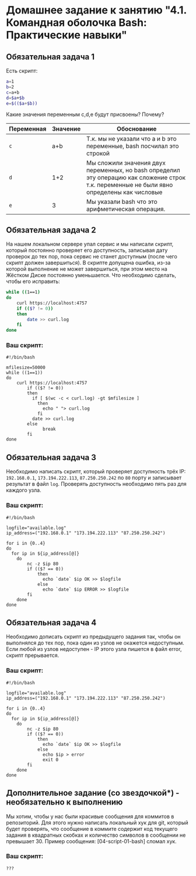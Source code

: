 # Домашнее задание к занятию "4.1. Командная оболочка Bash: Практические навыки"

## Обязательная задача 1

Есть скрипт:
```bash
a=1
b=2
c=a+b
d=$a+$b
e=$(($a+$b))
```

Какие значения переменным c,d,e будут присвоены? Почему?

| Переменная  | Значение | Обоснование |
| ------------- | ------------- | ------------- |
| `c`  | a+b  | Т.к. мы не указали что a и b это переменные, bash посчилал это строкой |
| `d`  | 1+2  | Мы сложили значения двух переменных, но bash определил эту операцию как сложение строк т.к. переменные не были явно определены как числовые |
| `e`  | 3  | Мы указали bash что это арифметическая операция. |


## Обязательная задача 2
На нашем локальном сервере упал сервис и мы написали скрипт, который постоянно проверяет его доступность, записывая дату проверок до тех пор, пока сервис не станет доступным (после чего скрипт должен завершиться). В скрипте допущена ошибка, из-за которой выполнение не может завершиться, при этом место на Жёстком Диске постоянно уменьшается. Что необходимо сделать, чтобы его исправить:
```bash
while ((1==1)
do
	curl https://localhost:4757
	if (($? != 0))
	then
		date >> curl.log
	fi
done
```

### Ваш скрипт:
```
#!/bin/bash

mfilesize=50000
while ((1==1))
do
    curl https://localhost:4757
        if (($? != 0))
        then
          if [ $(wc -c < curl.log) -gt $mfilesize ]
            then
              echo " "> curl.log
            fi
          date >> curl.log
        else
              break
        fi
done
```

## Обязательная задача 3
Необходимо написать скрипт, который проверяет доступность трёх IP: `192.168.0.1`, `173.194.222.113`, `87.250.250.242` по `80` порту и записывает результат в файл `log`. Проверять доступность необходимо пять раз для каждого узла.

### Ваш скрипт:
```
#!/bin/bash

logfile="available.log"
ip_address=("192.168.0.1" "173.194.222.113" "87.250.250.242")

for i in {0..4}
do
  for ip in ${ip_address[@]}
    do
        nc -z $ip 80
        if (($? == 0))
            then
              echo `date` $ip OK >> $logfile
            else
              echo `date` $ip ERROR >> $logfile
        fi
    done
done
```

## Обязательная задача 4
Необходимо дописать скрипт из предыдущего задания так, чтобы он выполнялся до тех пор, пока один из узлов не окажется недоступным. Если любой из узлов недоступен - IP этого узла пишется в файл error, скрипт прерывается.

### Ваш скрипт:
```
#!/bin/bash

logfile="available.log"
ip_address=("192.168.0.1" "173.194.222.113" "87.250.250.242")

for i in {0..4}
do
  for ip in ${ip_address[@]}
    do
        nc -z $ip 80
        if (($? == 0))
            then
              echo `date` $ip OK >> $logfile
            else
              echo $ip > error
              exit 0
        fi
    done
done
```

## Дополнительное задание (со звездочкой*) - необязательно к выполнению

Мы хотим, чтобы у нас были красивые сообщения для коммитов в репозиторий. Для этого нужно написать локальный хук для git, который будет проверять, что сообщение в коммите содержит код текущего задания в квадратных скобках и количество символов в сообщении не превышает 30. Пример сообщения: \[04-script-01-bash\] сломал хук.

### Ваш скрипт:
```bash
???
```
